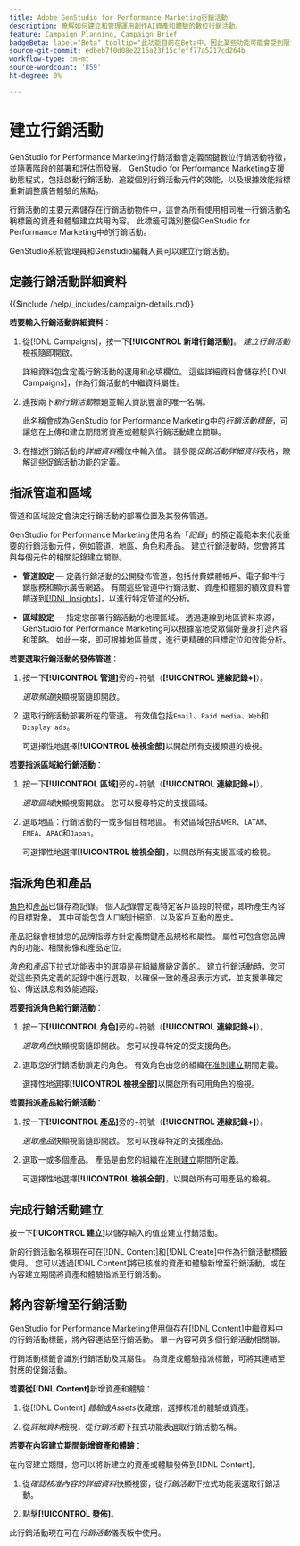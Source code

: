 ```yaml
---
title: Adobe GenStudio for Performance Marketing行銷活動
description: 瞭解如何建立和管理運用創作AI資產和體驗的數位行銷活動。
feature: Campaign Planning, Campaign Brief
badgeBeta: label="Beta" tooltip="此功能目前在Beta中，因此某些功能可能會受到限制或有所變更。"
source-git-commit: edbeb7f0d08e2215a23f15cfeff77a5217cd264b
workflow-type: tm+mt
source-wordcount: '859'
ht-degree: 0%

---
```


# 建立行銷活動

GenStudio for Performance Marketing行銷活動會定義關鍵數位行銷活動特徵，並隨著階段的部署和評估而發展。 GenStudio for Performance Marketing支援動態程式，包括啟動行銷活動、追蹤個別行銷活動元件的效能，以及根據效能指標重新調整廣告體驗的焦點。

行銷活動的主要元素儲存在行銷活動物件中，這會為所有使用相同唯一行銷活動名稱標籤的資產和體驗建立共用內容。 此標籤可識別整個GenStudio for Performance Marketing中的行銷活動。

GenStudio系統管理員和Genstudio編輯人員可以建立行銷活動。

## 定義行銷活動詳細資料

{{$include /help/_includes/campaign-details.md}}


**若要輸入行銷活動詳細資料**：

1. 從[!DNL Campaigns]，按一下&#x200B;**[!UICONTROL 新增行銷活動]**。 _建立行銷活動_&#x200B;檢視隨即開啟。

   詳細資料包含定義行銷活動的選用和必填欄位。 這些詳細資料會儲存於[!DNL Campaigns]，作為行銷活動的中繼資料屬性。

1. 連按兩下&#x200B;_新行銷活動_&#x200B;標題並輸入資訊豐富的唯一名稱。

   此名稱會成為GenStudio for Performance Marketing中的&#x200B;_行銷活動標籤_，可讓您在上傳和建立期間將資產或體驗與行銷活動建立關聯。

1. 在描述行銷活動的&#x200B;_詳細資料_&#x200B;欄位中輸入值。 請參閱&#x200B;_促銷活動詳細資料_&#x200B;表格，瞭解這些促銷活動功能的定義。

## 指派管道和區域

管道和區域設定會決定行銷活動的部署位置及其發佈管道。

GenStudio for Performance Marketing使用名為「_記錄_」的預定義範本來代表重要的行銷活動元件，例如管道、地區、角色和產品。 建立行銷活動時，您會將其與每個元件的相關記錄建立關聯。

* **管道設定** — 定義行銷活動的公開發佈管道，包括付費媒體帳戶、電子郵件行銷服務和顯示廣告網路。 有關這些管道中行銷活動、資產和體驗的績效資料會饋送到[[!DNL Insights]](/help/user-guide/insights/overview.md)，以進行特定管道的分析。

* **區域設定** — 指定您部署行銷活動的地理區域。 透過連線到地區資料來源，GenStudio for Performance Marketing可以根據當地受眾偏好量身打造內容和策略。 如此一來，即可根據地區量度，進行更精確的目標定位和效能分析。

**若要選取行銷活動的發佈管道**：

1. 按一下&#x200B;**[!UICONTROL 管道]**&#x200B;旁的+符號（**[!UICONTROL 連線記錄+]**）。

   _選取頻道_&#x200B;快顯視窗隨即開啟。

1. 選取行銷活動部署所在的管道。 有效值包括`Email`、`Paid media`、`Web`和`Display ads`。

   可選擇性地選擇&#x200B;**[!UICONTROL 檢視全部]**&#x200B;以開啟所有支援頻道的檢視。

**若要指派區域給行銷活動**：

1. 按一下&#x200B;**[!UICONTROL 區域]**&#x200B;旁的+符號（**[!UICONTROL 連線記錄+]**）。

   _選取區域_&#x200B;快顯視窗開啟。 您可以搜尋特定的支援區域。

1. 選取地區：行銷活動的一或多個目標地區。 有效區域包括`AMER`、`LATAM`、`EMEA`、`APAC`和`Japan`。

   可選擇性地選擇&#x200B;**[!UICONTROL 檢視全部]**，以開啟所有支援區域的檢視。

## 指派角色和產品

[角色](/help/user-guide/guidelines/personas.md)和[產品](/help/user-guide/guidelines/products.md)已儲存為記錄。 個人記錄會定義特定客戶區段的特徵，即所產生內容的目標對象。 其中可能包含人口統計細節，以及客戶互動的歷史。

產品記錄會根據您的品牌指導方針定義關鍵產品規格和屬性。 屬性可包含您品牌內的功能、相關影像和產品定位。

_角色_&#x200B;和&#x200B;_產品_&#x200B;下拉式功能表中的選項是在組織層級定義的。 建立行銷活動時，您可從這些預先定義的記錄中進行選取，以確保一致的產品表示方式，並支援準確定位、傳送訊息和效能追蹤。

**若要指派角色給行銷活動**：

1. 按一下&#x200B;**[!UICONTROL 角色]**&#x200B;旁的+符號（**[!UICONTROL 連線記錄+]**）。

   _選取角色_&#x200B;快顯視窗隨即開啟。 您可以搜尋特定的受支援角色。

1. 選取您的行銷活動鎖定的角色。 有效角色由您的組織在[准則建立](/help/user-guide/guidelines/personas.md)期間定義。

   選擇性地選擇&#x200B;**[!UICONTROL 檢視全部]**&#x200B;以開啟所有可用角色的檢視。

**若要指派產品給行銷活動**：

1. 按一下&#x200B;**[!UICONTROL 產品]**&#x200B;旁的+符號（**[!UICONTROL 連線記錄+]**）。

   _選取產品_&#x200B;快顯視窗隨即開啟。 您可以搜尋特定的支援產品。

1. 選取一或多個產品。 產品是由您的組織在[准則建立](/help/user-guide/guidelines/products.md)期間所定義。

   可選擇性地選擇&#x200B;**[!UICONTROL 檢視全部]**，以開啟所有可用產品的檢視。

## 完成行銷活動建立

按一下&#x200B;**[!UICONTROL 建立]**&#x200B;以儲存輸入的值並建立行銷活動。

新的行銷活動名稱現在可在[!DNL Content]和[!DNL Create]中作為行銷活動標籤使用。 您可以透過[!DNL Content]將已核准的資產和體驗新增至行銷活動，或在內容建立期間將資產和體驗指派至行銷活動。

## 將內容新增至行銷活動

GenStudio for Performance Marketing使用儲存在[!DNL Content]中繼資料中的行銷活動標籤，將內容連結至行銷活動。 單一內容可與多個行銷活動相關聯。

行銷活動標籤會識別行銷活動及其屬性。 為資產或體驗指派標籤，可將其連結至對應的促銷活動。

**若要從[!DNL Content]**&#x200B;新增資產和體驗：

1. 從[!DNL Content] _體驗_&#x200B;或&#x200B;_Assets_&#x200B;收藏館，選擇核准的體驗或資產。

1. 從&#x200B;_詳細資料_&#x200B;檢視，從&#x200B;_行銷活動_&#x200B;下拉式功能表選取行銷活動名稱。

**若要在內容建立期間新增資產和體驗**：

在內容建立期間，您可以將新建立的資產或體驗發佈到[!DNL Content]。

1. 從&#x200B;_確認核准內容的詳細資料_&#x200B;快顯視窗，從&#x200B;_行銷活動_&#x200B;下拉式功能表選取行銷活動。

1. 點擊&#x200B;**[!UICONTROL 發佈]**。

此行銷活動現在可在&#x200B;_行銷活動_&#x200B;儀表板中使用。
